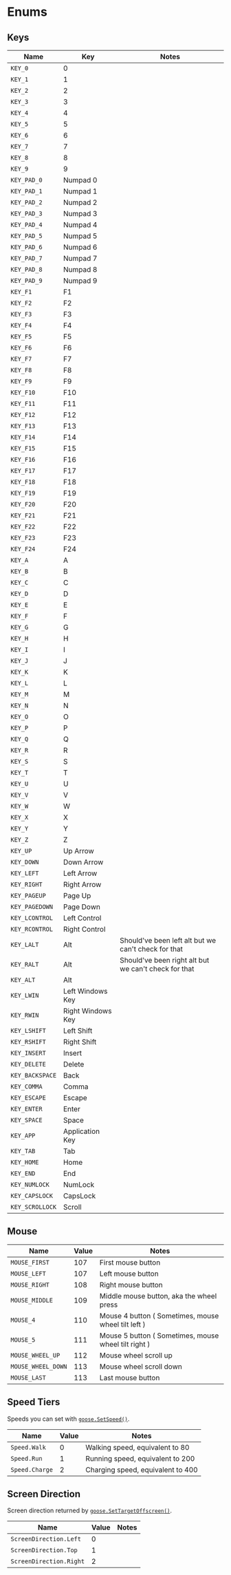 # Enums

## Keys
| Name | Key | Notes |
| ---- | --- | ----- |
| `KEY_0` | 0 |  |
| `KEY_1` | 1 |  |
| `KEY_2` | 2 |  |
| `KEY_3` | 3 |  |
| `KEY_4` | 4 |  |
| `KEY_5` | 5 |  |
| `KEY_6` | 6 |  |
| `KEY_7` | 7 |  |
| `KEY_8` | 8 |  |
| `KEY_9` | 9 |  |
| `KEY_PAD_0` | Numpad 0 |  |
| `KEY_PAD_1` | Numpad 1 |  |
| `KEY_PAD_2` | Numpad 2 |  |
| `KEY_PAD_3` | Numpad 3 |  |
| `KEY_PAD_4` | Numpad 4 |  |
| `KEY_PAD_5` | Numpad 5 |  |
| `KEY_PAD_6` | Numpad 6 |  |
| `KEY_PAD_7` | Numpad 7 |  |
| `KEY_PAD_8` | Numpad 8 |  |
| `KEY_PAD_9` | Numpad 9 |  |
| `KEY_F1` | F1 |  |
| `KEY_F2` | F2 |  |
| `KEY_F3` | F3 |  |
| `KEY_F4` | F4 |  |
| `KEY_F5` | F5 |  |
| `KEY_F6` | F6 |  |
| `KEY_F7` | F7 |  |
| `KEY_F8` | F8 |  |
| `KEY_F9` | F9 |  |
| `KEY_F10` | F10 |  |
| `KEY_F11` | F11 |  |
| `KEY_F12` | F12 |  |
| `KEY_F13` | F13 |  |
| `KEY_F14` | F14 |  |
| `KEY_F15` | F15 |  |
| `KEY_F16` | F16 |  |
| `KEY_F17` | F17 |  |
| `KEY_F18` | F18 |  |
| `KEY_F19` | F19 |  |
| `KEY_F20` | F20 |  |
| `KEY_F21` | F21 |  |
| `KEY_F22` | F22 |  |
| `KEY_F23` | F23 |  |
| `KEY_F24` | F24 |  |
| `KEY_A` | A |  |
| `KEY_B` | B |  |
| `KEY_C` | C |  |
| `KEY_D` | D |  |
| `KEY_E` | E |  |
| `KEY_F` | F |  |
| `KEY_G` | G |  |
| `KEY_H` | H |  |
| `KEY_I` | I |  |
| `KEY_J` | J |  |
| `KEY_K` | K |  |
| `KEY_L` | L |  |
| `KEY_M` | M |  |
| `KEY_N` | N |  |
| `KEY_O` | O |  |
| `KEY_P` | P |  |
| `KEY_Q` | Q |  |
| `KEY_R` | R |  |
| `KEY_S` | S |  |
| `KEY_T` | T |  |
| `KEY_U` | U |  |
| `KEY_V` | V |  |
| `KEY_W` | W |  |
| `KEY_X` | X |  |
| `KEY_Y` | Y |  |
| `KEY_Z` | Z |  |
| `KEY_UP` | Up Arrow |  |
| `KEY_DOWN` | Down Arrow |  |
| `KEY_LEFT` | Left Arrow |  |
| `KEY_RIGHT` | Right Arrow |  |
| `KEY_PAGEUP` | Page Up |  |
| `KEY_PAGEDOWN` | Page Down |  |
| `KEY_LCONTROL` | Left Control |  |
| `KEY_RCONTROL` | Right Control |  |
| `KEY_LALT` | Alt | Should've been left alt but we can't check for that |
| `KEY_RALT` | Alt | Should've been right alt but we can't check for that |
| `KEY_ALT` | Alt |  |
| `KEY_LWIN` | Left Windows Key |  |
| `KEY_RWIN` | Right Windows Key |  |
| `KEY_LSHIFT` | Left Shift |  |
| `KEY_RSHIFT` | Right Shift |  |
| `KEY_INSERT` | Insert |  |
| `KEY_DELETE` | Delete |  |
| `KEY_BACKSPACE` | Back |  |
| `KEY_COMMA` | Comma |  |
| `KEY_ESCAPE` | Escape |  |
| `KEY_ENTER` | Enter |  |
| `KEY_SPACE` | Space |  |
| `KEY_APP` | Application Key |  |
| `KEY_TAB` | Tab |  |
| `KEY_HOME` | Home |  |
| `KEY_END` | End |  |
| `KEY_NUMLOCK` | NumLock |  |
| `KEY_CAPSLOCK` | CapsLock |  |
| `KEY_SCROLLOCK` | Scroll |  |

## Mouse
| Name | Value | Notes |
| ---- | --- | ----- |
| `MOUSE_FIRST` | 107 | First mouse button |
| `MOUSE_LEFT` | 107 | Left mouse button |
| `MOUSE_RIGHT` | 108 | Right mouse button |
| `MOUSE_MIDDLE` | 109 | Middle mouse button, aka the wheel press |
| `MOUSE_4` | 110 | Mouse 4 button ( Sometimes, mouse wheel tilt left ) |
| `MOUSE_5` | 111 | Mouse 5 button ( Sometimes, mouse wheel tilt right ) |
| `MOUSE_WHEEL_UP` | 112 | Mouse wheel scroll up |
| `MOUSE_WHEEL_DOWN` | 113 | Mouse wheel scroll down |
| `MOUSE_LAST` | 113 | Last mouse button |

## Speed Tiers

Speeds you can set with [`goose.SetSpeed()`](../Libraries/goose.md#SetSpeed).

| Name | Value | Notes |
| ---- | --- | ----- |
| `Speed.Walk` | 0 | Walking speed, equivalent to 80 |
| `Speed.Run` | 1 | Running speed, equivalent to 200 |
| `Speed.Charge` | 2 | Charging speed, equivalent to 400 |

## Screen Direction

Screen direction returned by [`goose.SetTargetOffscreen()`](../Libraries/goose.md#SetTargetOffscreen).


| Name | Value | Notes |
| ---- | --- | ----- |
| `ScreenDirection.Left` | 0 |  |
| `ScreenDirection.Top` | 1 |  |
| `ScreenDirection.Right` | 2 |  |